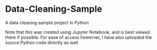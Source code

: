 # Data-Cleaning-Sample
A data cleaning sample project in Python

Note that this was created using Jupyter Notebook, and is best viewed there if possible. For ease of access howerver, I have also uploaded the source Python code directly as well.
